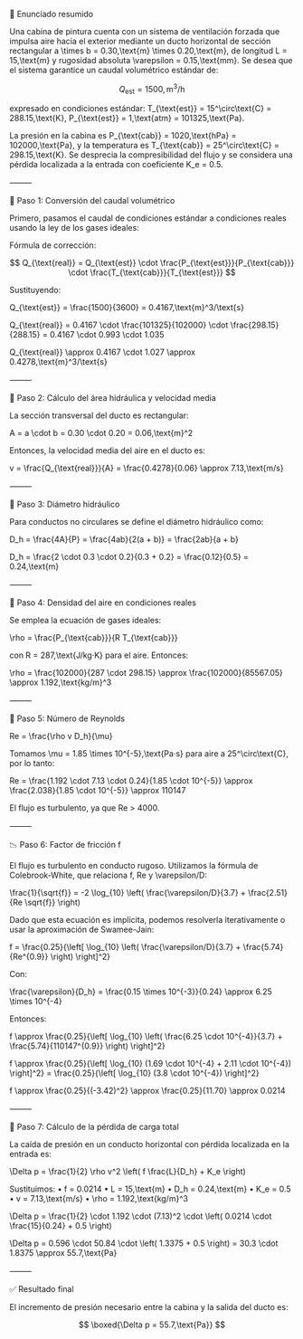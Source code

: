 📌 Enunciado resumido

Una cabina de pintura cuenta con un sistema de ventilación forzada que impulsa aire hacia el exterior mediante un ducto horizontal de sección rectangular a \times b = 0.30\,\text{m} \times 0.20\,\text{m}, de longitud L = 15\,\text{m} y rugosidad absoluta \varepsilon = 0.15\,\text{mm}. Se desea que el sistema garantice un caudal volumétrico estándar de:

$$
Q_{\text{est}} = 1500,\text{m}^3/\text{h}
$$

expresado en condiciones estándar: T_{\text{est}} = 15^\circ\text{C} = 288.15\,\text{K}, P_{\text{est}} = 1\,\text{atm} = 101325\,\text{Pa}.

La presión en la cabina es P_{\text{cab}} = 1020\,\text{hPa} = 102000\,\text{Pa}, y la temperatura es T_{\text{cab}} = 25^\circ\text{C} = 298.15\,\text{K}. Se desprecia la compresibilidad del flujo y se considera una pérdida localizada a la entrada con coeficiente K_e = 0.5.

⸻

🔧 Paso 1: Conversión del caudal volumétrico

Primero, pasamos el caudal de condiciones estándar a condiciones reales usando la ley de los gases ideales:

Fórmula de corrección:

$$
Q_{\text{real}} = Q_{\text{est}} \cdot \frac{P_{\text{est}}}{P_{\text{cab}}} \cdot \frac{T_{\text{cab}}}{T_{\text{est}}}
$$

Sustituyendo:

Q_{\text{est}} = \frac{1500}{3600} = 0.4167\,\text{m}^3/\text{s}

Q_{\text{real}} = 0.4167 \cdot \frac{101325}{102000} \cdot \frac{298.15}{288.15} = 0.4167 \cdot 0.993 \cdot 1.035

Q_{\text{real}} \approx 0.4167 \cdot 1.027 \approx 0.4278\,\text{m}^3/\text{s}

⸻

🔁 Paso 2: Cálculo del área hidráulica y velocidad media

La sección transversal del ducto es rectangular:

A = a \cdot b = 0.30 \cdot 0.20 = 0.06\,\text{m}^2

Entonces, la velocidad media del aire en el ducto es:

v = \frac{Q_{\text{real}}}{A} = \frac{0.4278}{0.06} \approx 7.13\,\text{m/s}

⸻

📏 Paso 3: Diámetro hidráulico

Para conductos no circulares se define el diámetro hidráulico como:

D_h = \frac{4A}{P} = \frac{4ab}{2(a + b)} = \frac{2ab}{a + b}

D_h = \frac{2 \cdot 0.3 \cdot 0.2}{0.3 + 0.2} = \frac{0.12}{0.5} = 0.24\,\text{m}

⸻

💨 Paso 4: Densidad del aire en condiciones reales

Se emplea la ecuación de gases ideales:

\rho = \frac{P_{\text{cab}}}{R T_{\text{cab}}}

con R = 287\,\text{J/kg·K} para el aire. Entonces:

\rho = \frac{102000}{287 \cdot 298.15} \approx \frac{102000}{85567.05} \approx 1.192\,\text{kg/m}^3

⸻

🔄 Paso 5: Número de Reynolds

Re = \frac{\rho v D_h}{\mu}

Tomamos \mu = 1.85 \times 10^{-5}\,\text{Pa·s} para aire a 25^\circ\text{C}, por lo tanto:

Re = \frac{1.192 \cdot 7.13 \cdot 0.24}{1.85 \cdot 10^{-5}} \approx \frac{2.038}{1.85 \cdot 10^{-5}} \approx 110147

El flujo es turbulento, ya que Re > 4000.

⸻

📉 Paso 6: Factor de fricción f

El flujo es turbulento en conducto rugoso. Utilizamos la fórmula de Colebrook-White, que relaciona f, Re y \varepsilon/D:

\frac{1}{\sqrt{f}} = -2 \log_{10} \left( \frac{\varepsilon/D}{3.7} + \frac{2.51}{Re \sqrt{f}} \right)

Dado que esta ecuación es implícita, podemos resolverla iterativamente o usar la aproximación de Swamee-Jain:

f = \frac{0.25}{\left[ \log_{10} \left( \frac{\varepsilon/D}{3.7} + \frac{5.74}{Re^{0.9}} \right) \right]^2}

Con:

\frac{\varepsilon}{D_h} = \frac{0.15 \times 10^{-3}}{0.24} \approx 6.25 \times 10^{-4}

Entonces:

f \approx \frac{0.25}{\left[ \log_{10} \left( \frac{6.25 \cdot 10^{-4}}{3.7} + \frac{5.74}{110147^{0.9}} \right) \right]^2}

f \approx \frac{0.25}{\left[ \log_{10} (1.69 \cdot 10^{-4} + 2.11 \cdot 10^{-4}) \right]^2} = \frac{0.25}{\left[ \log_{10} (3.8 \cdot 10^{-4}) \right]^2}

f \approx \frac{0.25}{(-3.42)^2} \approx \frac{0.25}{11.70} \approx 0.0214

⸻

🔻 Paso 7: Cálculo de la pérdida de carga total

La caída de presión en un conducto horizontal con pérdida localizada en la entrada es:

\Delta p = \frac{1}{2} \rho v^2 \left( f \frac{L}{D_h} + K_e \right)

Sustituimos:
	•	f = 0.0214
	•	L = 15\,\text{m}
	•	D_h = 0.24\,\text{m}
	•	K_e = 0.5
	•	v = 7.13\,\text{m/s}
	•	\rho = 1.192\,\text{kg/m}^3

\Delta p = \frac{1}{2} \cdot 1.192 \cdot (7.13)^2 \cdot \left( 0.0214 \cdot \frac{15}{0.24} + 0.5 \right)

\Delta p = 0.596 \cdot 50.84 \cdot \left( 1.3375 + 0.5 \right) = 30.3 \cdot 1.8375 \approx 55.7\,\text{Pa}

⸻

✅ Resultado final

El incremento de presión necesario entre la cabina y la salida del ducto es:

$$
\boxed{\Delta p = 55.7,\text{Pa}}
$$